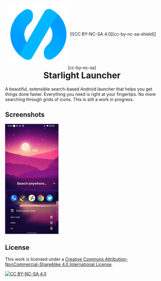 <p align="center" style="margin-bottom: 0px !important;">
  <img width="200" src="./images/logo.png" alt="Starlight Launcher Logo" align="center">
  [![CC BY-NC-SA 4.0][cc-by-nc-sa-shield]][cc-by-nc-sa]
</p>
<h1 align="center" style="margin-top: 0px;">Starlight Launcher</h1>

A beautiful, extensible search-based Android launcher that helps you get things done faster.
Everything you need is right at your fingertips. No more searching through grids of icons.
This is still a work in progress.

## Screenshots

<img src="./images/main-screen.png" alt="Screenshot of Starlight Launcher" height="360" />

## License

This work is licensed under a
[Creative Commons Attribution-NonCommercial-ShareAlike 4.0 International License][cc-by-nc-sa].

[![CC BY-NC-SA 4.0][cc-by-nc-sa-image]][cc-by-nc-sa]

[cc-by-nc-sa]: http://creativecommons.org/licenses/by-nc-sa/4.0/
[cc-by-nc-sa-image]: https://licensebuttons.net/l/by-nc-sa/4.0/88x31.png
[cc-by-nc-sa-shield]: https://img.shields.io/badge/License-CC%20BY--NC--SA%204.0-lightgrey.svg

